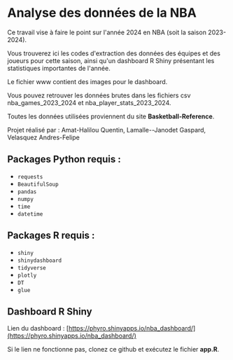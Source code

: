 # Analyse des données de la NBA  

Ce travail vise à faire le point sur l'année 2024 en NBA (soit la saison 2023-2024).  

Vous trouverez ici les codes d'extraction des données des équipes et des joueurs pour cette saison, ainsi qu'un dashboard R Shiny présentant les statistiques importantes de l'année.  

Le fichier www contient des images pour le dashboard.

Vous pouvez retrouver les données brutes dans les fichiers csv nba_games_2023_2024 et nba_player_stats_2023_2024.

Toutes les données utilisées proviennent du site **Basketball-Reference**.  

Projet réalisé par : 
Amat-Halilou Quentin, 
Lamalle--Janodet Gaspard, 
Velasquez Andres-Felipe

## Packages Python requis :  
- `requests`  
- `BeautifulSoup`  
- `pandas`  
- `numpy`  
- `time`  
- `datetime`  

## Packages R requis :  
- `shiny`  
- `shinydashboard`  
- `tidyverse`  
- `plotly`  
- `DT`  
- `glue`  

## Dashboard R Shiny  
Lien du dashboard : [https://phyro.shinyapps.io/nba_dashboard/](https://phyro.shinyapps.io/nba_dashboard/)  

Si le lien ne fonctionne pas, clonez ce github et exécutez le fichier **app.R**.  
